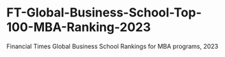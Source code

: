 # FT-Global-Business-School-Top-100-MBA-Ranking-2023
Financial Times Global Business School Rankings for MBA programs, 2023
